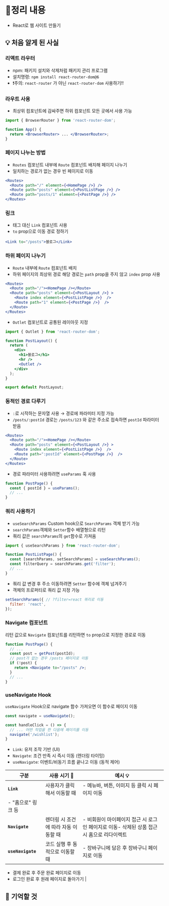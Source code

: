 # 📝정리 내용

- React로 웹 사이트 만들기

## 💡 처음 알게 된 사실

### 리액트 라우터

- npm: 패키지 설치와 삭제처럼 패키지 관리 프로그램
- 설치명령: `npm install react-router-dom@6`
- ❗주의: `react-router` 가 아닌 `react-router-dom` 사용하기!!

### 라우트 사용

- 최상위 컴포넌트에 감싸주면 하위 컴포넌트 모든 곳에서 사용 가능

```jsx
import { BrowserRouter } from 'react-router-dom';

function App() {
  return <BrowserRouter> ... </BrowserRouter>;
}
```

### 페이지 나누는 방법

- `Routes` 컴포넌트 내부에 `Route` 컴포넌트 배치해 페이지 나누기
- 일치하는 경로가 없는 경우 빈 페이지로 이동

```jsx
<Routes>
  <Route path="/" element={<HomePage />} />
  <Route path="posts" element={<PostListPage />} />
  <Route path="posts/1" element={<PostPage />} />
</Routes>
```

### 링크

- <a> 태그 대신 `Link` 컴포넌트 사용
- `to` prop으로 이동 경로 정하기

```jsx
<Link to="/posts">블로그</Link>
```

### 하위 페이지 나누기

- `Route` 내부에 `Route` 컴포넌트 배치
- 하위 페이지의 최상위 경로 해당 경로는 `path` prop을 주지 않고 `index` prop 사용

```jsx
<Routes>
  <Route path="/"><HomePage /></Route>
  <Route path="posts" element={<PostLayout />} >
    <Route index element={<PostListPage />}  />
    <Route path="1" element={<PostPage />}  />
  </Route>
</Routes>
```

- `Outlet` 컴포넌트로 공통된 레이아웃 지정

```jsx
import { Outlet } from 'react-router-dom';

function PostLayout() {
  return (
    <div>
      <h1>블로그</h1>
      <hr />
      <Outlet />
    </div>
  );
}

export default PostLayout;
```

### 동적인 경로 다루기

- `:`로 시작하는 문자열 사용 → 경로에 파라미터 지정 가능
- `/posts/:postId` 경로는 `/posts/123` 와 같은 주소로 접속하면 `postId` 파라미터 받음

```jsx
<Routes>
  <Route path="/"><HomePage /></Route>
  <Route path="posts" element={<PostLayout />} >
    <Route index element={<PostListPage />}  />
    <Route path=":postId" element={<PostPage />}  />
  </Route>
</Routes>
```

- 경로 파라미터 사용하려면 `useParams` 훅 사용

```jsx
function PostPage() {
  const { postId } = useParams();
  // ...
}
```

### 쿼리 사용하기

- `useSearchParams` Custom hook으로 `SearchParams` 객체 받기 가능
- `searchParams`객체와 `Setter`함수 배열형으로 리턴
- 쿼리 값은 `searchParams`의 `get`함수로 가져옴

```jsx
import { useSearchParams } from 'react-router-dom';

function PostListPage() {
  const [searchParams, setSearchParams] = useSearchParams();
  const filterQuery = searchParams.get('filter');
  // ...
}
```

- 쿼리 값 변경 후 주소 이동하려면 `Setter` 함수에 객체 넘겨주기
- 객체의 프로퍼티로 쿼리 값 지정 가능

```jsx
setSearchParams({ // ?filter=react 쿼리로 이동
  filter: 'react',
});
```

### Navigate 컴포넌트

리턴 값으로 `Navigate` 컴포넌트를 리턴하면 `to` prop으로 지정한 경로로 이동

```jsx
function PostPage() {
  // ...
  const post = getPost(postId);
  // post가 없는 경우 /posts 페이지로 이동
  if (!post) {
    return <Navigate to="/posts" />;
  }
  // ...
}
```

### useNavigate Hook

`useNavigate` Hook으로 navigate 함수 가져오면 이 함수로 페이지 이동

```jsx
const navigate = useNavigate();

const handleClick = () => {
  // ... 어떤 작업을 한 다음에 페이지를 이동
  navigate('/wishlist');
}
```

- `Link`: 유저 조작 기반 (UI)
- `Navigate`: 조건 만족 시 즉시 이동 (렌더링 타이밍)
- `useNavigate`: 이벤트/비동기 흐름 끝나고 이동 (동적 제어)

| 구분 | 사용 시기 📌 | 예시 💡 |
| --- | --- | --- |
| **`Link`** | 사용자가 클릭해서 이동할 때 | - 메뉴바, 버튼, 이미지 등 클릭 시 페이지 이동
- "홈으로" 링크 등 |
| **`Navigate`** | 렌더링 시 조건에 따라 자동 이동할 때 | - 비회원이 마이페이지 접근 시 로그인 페이지로 이동- 삭제된 상품 접근 시 홈으로 리다이렉트 |
| **`useNavigate`** | 코드 실행 후 동적으로 이동할 때 | - 장바구니에 담은 후 장바구니 페이지로 이동
- 결제 완료 후 주문 완료 페이지로 이동
- 로그인 완료 후 원래 페이지로 돌아가기 |

## 📌 기억할 것